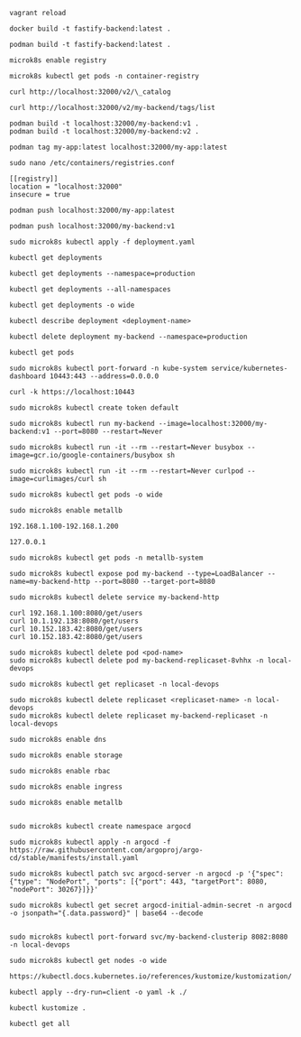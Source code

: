 <!-- reload the vagrant after change in vagrant file -->

```console
vagrant reload
```

```console
docker build -t fastify-backend:latest .
```

```console
podman build -t fastify-backend:latest .
```

<!-- To enable to local registry of docker images -->

```console
microk8s enable registry
```

<!-- To verify the registry -->

```console
microk8s kubectl get pods -n container-registry
```

```console
curl http://localhost:32000/v2/\_catalog
```

<!-- List down all the tags -->

```console
curl http://localhost:32000/v2/my-backend/tags/list
```

<!-- build docker image with podman that will use local registry -->

```console
podman build -t localhost:32000/my-backend:v1 .
podman build -t localhost:32000/my-backend:v2 .
```

<!-- if you have alread image that you need to push on local registry change the tag name -->

```console
podman tag my-app:latest localhost:32000/my-app:latest
```

<!-- change the registries of the podman because it is using https instead of http -->

```console
sudo nano /etc/containers/registries.conf
```

<!-- add -->

```
[[registry]]
location = "localhost:32000"
insecure = true
```

<!-- push the image on registry -->

```console
podman push localhost:32000/my-app:latest
```

```console
podman push localhost:32000/my-backend:v1
```

<!-- To apply deployment file -->

```console
sudo microk8s kubectl apply -f deployment.yaml
```

```console
kubectl get deployments
```

```console
kubectl get deployments --namespace=production
```

```console
kubectl get deployments --all-namespaces
```

```console
kubectl get deployments -o wide
```

```console
kubectl describe deployment <deployment-name>
```

```console
kubectl delete deployment my-backend --namespace=production
```

```console
kubectl get pods
```

<!-- port forward the kubernetes dashboard -->

```console
sudo microk8s kubectl port-forward -n kube-system service/kubernetes-dashboard 10443:443 --address=0.0.0.0
```

<!-- access kubernetes dashboard via curl -->

```console
curl -k https://localhost:10443
```

<!-- To create a token to kubernetes dashboards -->

```console
sudo microk8s kubectl create token default
```

<!-- POD Creation -->

```console
sudo microk8s kubectl run my-backend --image=localhost:32000/my-backend:v1 --port=8080 --restart=Never

```

<!-- POD Debug using BusyBox/curlpod -->

```console
sudo microk8s kubectl run -it --rm --restart=Never busybox --image=gcr.io/google-containers/busybox sh

sudo microk8s kubectl run -it --rm --restart=Never curlpod --image=curlimages/curl sh
```

<!-- GET POD with IP Address -->

```console
sudo microk8s kubectl get pods -o wide
```

<!-- Enable Load Balancer In Microk8s -->

```console
sudo microk8s enable metallb
```

<!-- provide IP Address range -->

```console
192.168.1.100-192.168.1.200

127.0.0.1
```

<!-- Verify MetaLB -->

```console
sudo microk8s kubectl get pods -n metallb-system
```

<!-- Expose pod to load balancer service -->

```console
sudo microk8s kubectl expose pod my-backend --type=LoadBalancer --name=my-backend-http --port=8080 --target-port=8080
```

<!-- Delete service -->

```console
sudo microk8s kubectl delete service my-backend-http
```

<!-- Access the service using external IP address -->

```console
curl 192.168.1.100:8080/get/users
curl 10.1.192.138:8080/get/users
curl 10.152.183.42:8080/get/users
curl 10.152.183.42:8080/get/users
```

<!-- Delete Pod -->

```console
sudo microk8s kubectl delete pod <pod-name>
sudo microk8s kubectl delete pod my-backend-replicaset-8vhhx -n local-devops
```

<!-- Get Replicaset -->

```console
sudo microk8s kubectl get replicaset -n local-devops
```

<!-- Delete Replicasets -->

```console
sudo microk8s kubectl delete replicaset <replicaset-name> -n local-devops
sudo microk8s kubectl delete replicaset my-backend-replicaset -n local-devops
```

<!-- Enable Services In Microk8s -->

```console
sudo microk8s enable dns

sudo microk8s enable storage

sudo microk8s enable rbac

sudo microk8s enable ingress

sudo microk8s enable metallb
```

<!-- Install Microk8s In cluster -->

```console

sudo microk8s kubectl create namespace argocd

sudo microk8s kubectl apply -n argocd -f https://raw.githubusercontent.com/argoproj/argo-cd/stable/manifests/install.yaml

sudo microk8s kubectl patch svc argocd-server -n argocd -p '{"spec": {"type": "NodePort", "ports": [{"port": 443, "targetPort": 8080, "nodePort": 30267}]}}'

sudo microk8s kubectl get secret argocd-initial-admin-secret -n argocd -o jsonpath="{.data.password}" | base64 --decode


```

<!-- Port forward service -->

```console
sudo microk8s kubectl port-forward svc/my-backend-clusterip 8082:8080 -n local-devops
```

<!-- To get the IP Of Node -->

```console
sudo microk8s kubectl get nodes -o wide
```

<!-- Refer Kustomization -->

```url
https://kubectl.docs.kubernetes.io/references/kustomize/kustomization/
```

```
kubectl apply --dry-run=client -o yaml -k ./
```

<!-- Verify the changes in kustomize -->

```
kubectl kustomize .
```

<!-- Gell All resources -->

```
kubectl get all
```
